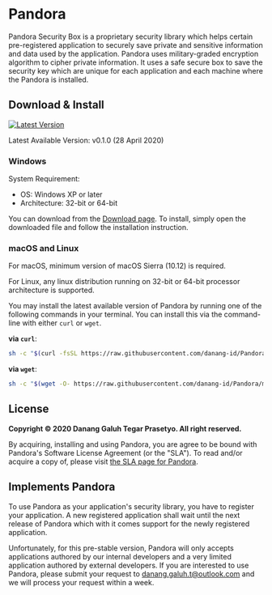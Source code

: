 # Pandora

Pandora Security Box is a proprietary security library which helps certain pre-registered application to securely save private and sensitive information and data used by the application. Pandora uses military-graded encryption algorithm to cipher private information. It uses a safe secure box to save the security key which are unique for each application and each machine where the Pandora is installed.

## Download & Install

[![Latest Version](https://img.shields.io/github/release/danang-id/Pandora.svg)](https://danang-id.github.io/Pandora/download)

Latest Available Version: v0.1.0 (28 April 2020)

### Windows

System Requirement:
 * OS: Windows XP or later
 * Architecture: 32-bit or 64-bit

You can download from the [Download page](https://danang-id.github.io/Pandora/download). To install, simply open the downloaded file and follow the installation instruction.

### macOS and Linux

For macOS, minimum version of macOS Sierra (10.12) is required.

For Linux, any linux distribution running on 32-bit or 64-bit processor architecture is supported.

You may install the latest available version of Pandora by running one of the following commands in your terminal. You can install this via the command-line with either `curl` or `wget`.

**via `curl`**:

```bash
sh -c "$(curl -fsSL https://raw.githubusercontent.com/danang-id/Pandora/master/scripts/install_unix.sh)"
```

**via `wget`**:

```bash
sh -c "$(wget -O- https://raw.githubusercontent.com/danang-id/Pandora/master/scripts/install_unix.sh)"
```

## License

**Copyright © 2020 Danang Galuh Tegar Prasetyo. All right reserved.**

By acquiring, installing and using Pandora, you are agree to be bound with Pandora's Software License Agreement (or the "SLA"). To read and/or acquire a copy of, please visit [the SLA page for Pandora](https://danang-id.github.io/Pandora/sla).

## Implements Pandora

To use Pandora as your application's security library, you have to register your application. A new registered application shall wait until the next release of Pandora which with it comes support for the newly registered application.

Unfortunately, for this pre-stable version, Pandora will only accepts applications authored by our internal developers and a very limited application authored by external developers.  If you are interested to use Pandora, please submit your request to [danang.galuh.t@outlook.com](mailto:danang.galuh.t@outlook.com) and we will process your request within a week.